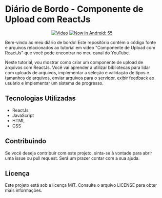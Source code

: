 # Diário de Bordo - Componente de Upload com ReactJs

<div style="text-align:center">

[![Video](http://img.youtube.com/vi/rVMray0KiHU&t/0.jpg)](http://www.youtube.com/watch?v=rVMray0KiHU&t 'Diário de Bordo - Componente de Upload com ReactJs')
[![Now in Android: 55](https://i.ytimg.com/vi/Hc79sDi3f0U/maxresdefault.jpg)](https://www.youtube.com/watch?v=Hc79sDi3f0U 'Now in Android: 55')

</div>
Bem-vindo ao meu diário de bordo! Este repositório contém o código fonte e arquivos relacionados ao tutorial em vídeo "Componente de Upload com ReactJs" que você pode encontrar no meu canal do YouTube.

Neste tutorial, vou mostrar como criar um componente de upload de arquivos com ReactJs. Você vai aprender a utilizar bibliotecas para lidar com uploads de arquivos, implementar a seleção e validação de tipos e tamanhos de arquivos, enviar arquivos para o servidor, exibir feedback ao usuário e implementar um sistema de progresso.

## Tecnologias Utilizadas

-   ReactJs
-   JavaScript
-   HTML
-   CSS

## Contribuindo

Se você deseja contribuir com este projeto, sinta-se à vontade para abrir uma issue ou pull request. Será um prazer contar com a sua ajuda.

## Licença

Este projeto está sob a licença MIT. Consulte o arquivo LICENSE para obter mais informações.
